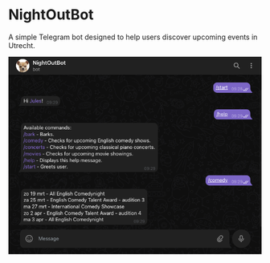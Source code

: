 # NightOutBot
A simple Telegram bot designed to help users discover upcoming events in Utrecht.

![Screenshot](NightOutBot.png)
